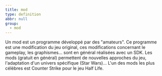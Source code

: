 ```yaml
---
title: mod
type: definition
abbr: null
group:
  - mod
---
```

Un mod est un programme développé par des "amateurs". Ce programme est une modification du jeu original, ces modifications concernant le gameplay, les graphismes... sont en général réalisées avec un SDK. Les mods (gratuit en général) permettent de nouvelles approches du jeu, l'adaptation d'un univers spécifique (Star Wars)... L'un des mods les plus célèbres est Counter Strike pour le jeu Half Life.
